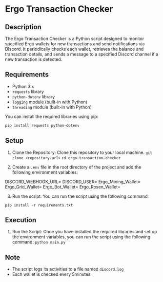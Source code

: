 # Ergo Transaction Checker

## Description

The Ergo Transaction Checker is a Python script designed to monitor specified Ergo wallets for new transactions and send notifications via Discord. It periodically checks each wallet, retrieves the balance and transaction details, and sends a message to a specified Discord channel if a new transaction is detected.

## Requirements

- Python 3.x
- `requests` library
- `python-dotenv` library
- `logging` module (built-in with Python)
- `threading` module (built-in with Python)

You can install the required libraries using pip:

```sh
pip install requests python-dotenv
```
## Setup

1. Clone the Repository: Clone this repository to your local machine.
``git clone <repository-url>``
``cd ergo-transaction-checker``

2. Create a `.env` file in the root directory of the project and add the following environment variables:

DISCORD_WEBHOOK_URL=<your-discord-webhook-url>
DISCORD_USER=<your-discord-user-id>
Ergo_Mining_Wallet=<ergo-mining-wallet-address>
Ergo_Grid_Wallet=<ergo-grid-wallet-address>
Ergo_Bot_Wallet=<ergo-bot-wallet-address>
Ergo_Rosen_Wallet=<ergo-rosen-wallet-address>

3. Run the script: You can run the script using the following command:

``pip install -r requirements.txt``

## Execution

1. Run the Script: Once you have installed the required libraries and set up the environment variables, you can run the script using the following command:
``python main.py``

## Note
- The script logs its activities to a file named `discord.log`
- Each wallet is checked every 5minutes 
